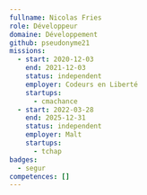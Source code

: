 ```yaml
---
fullname: Nicolas Fries
role: Développeur
domaine: Développement
github: pseudonyme21
missions:
  - start: 2020-12-03
    end: 2021-12-03
    status: independent
    employer: Codeurs en Liberté
    startups:
      - cmachance
  - start: 2022-03-28
    end: 2025-12-31
    status: independent
    employer: Malt
    startups:
      - tchap
badges:
  - segur
competences: []
---
```

